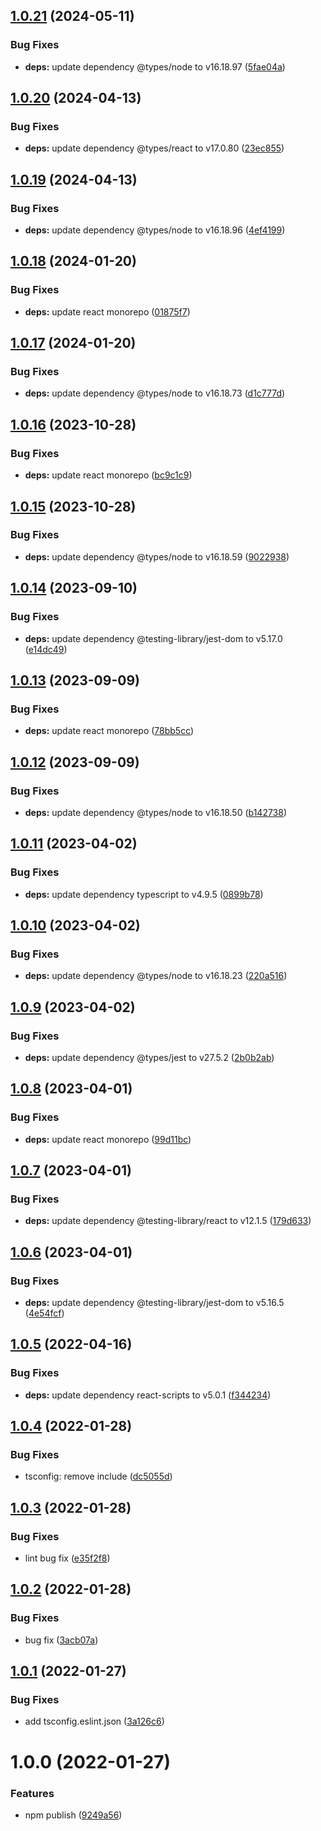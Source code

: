 ## [1.0.21](https://github.com/leesuhyung/cra-template-typescript/compare/v1.0.20...v1.0.21) (2024-05-11)


### Bug Fixes

* **deps:** update dependency @types/node to v16.18.97 ([5fae04a](https://github.com/leesuhyung/cra-template-typescript/commit/5fae04afabf84e1c7b5076be581e476bbe453df7))

## [1.0.20](https://github.com/leesuhyung/cra-template-typescript/compare/v1.0.19...v1.0.20) (2024-04-13)


### Bug Fixes

* **deps:** update dependency @types/react to v17.0.80 ([23ec855](https://github.com/leesuhyung/cra-template-typescript/commit/23ec855827c94d2f9d03105f29bc23798ad3e050))

## [1.0.19](https://github.com/leesuhyung/cra-template-typescript/compare/v1.0.18...v1.0.19) (2024-04-13)


### Bug Fixes

* **deps:** update dependency @types/node to v16.18.96 ([4ef4199](https://github.com/leesuhyung/cra-template-typescript/commit/4ef41999ae633b945bd5142a27de01d7bb718cf6))

## [1.0.18](https://github.com/leesuhyung/cra-template-typescript/compare/v1.0.17...v1.0.18) (2024-01-20)


### Bug Fixes

* **deps:** update react monorepo ([01875f7](https://github.com/leesuhyung/cra-template-typescript/commit/01875f7398fd3060f6576c3da6f6412e5179a453))

## [1.0.17](https://github.com/leesuhyung/cra-template-typescript/compare/v1.0.16...v1.0.17) (2024-01-20)


### Bug Fixes

* **deps:** update dependency @types/node to v16.18.73 ([d1c777d](https://github.com/leesuhyung/cra-template-typescript/commit/d1c777d33d166c5a1ce5062a9e56452fa5258f06))

## [1.0.16](https://github.com/leesuhyung/cra-template-typescript/compare/v1.0.15...v1.0.16) (2023-10-28)


### Bug Fixes

* **deps:** update react monorepo ([bc9c1c9](https://github.com/leesuhyung/cra-template-typescript/commit/bc9c1c9bca8200d21181f423a3616a6ca15e6319))

## [1.0.15](https://github.com/leesuhyung/cra-template-typescript/compare/v1.0.14...v1.0.15) (2023-10-28)


### Bug Fixes

* **deps:** update dependency @types/node to v16.18.59 ([9022938](https://github.com/leesuhyung/cra-template-typescript/commit/9022938809c3086de708c4910fa8f102d041113d))

## [1.0.14](https://github.com/leesuhyung/cra-template-typescript/compare/v1.0.13...v1.0.14) (2023-09-10)


### Bug Fixes

* **deps:** update dependency @testing-library/jest-dom to v5.17.0 ([e14dc49](https://github.com/leesuhyung/cra-template-typescript/commit/e14dc49fc01b378af1350b27a0c002e0b106a8d0))

## [1.0.13](https://github.com/leesuhyung/cra-template-typescript/compare/v1.0.12...v1.0.13) (2023-09-09)


### Bug Fixes

* **deps:** update react monorepo ([78bb5cc](https://github.com/leesuhyung/cra-template-typescript/commit/78bb5cc3039f0b662a14f968ba51a649fe4b03a7))

## [1.0.12](https://github.com/leesuhyung/cra-template-typescript/compare/v1.0.11...v1.0.12) (2023-09-09)


### Bug Fixes

* **deps:** update dependency @types/node to v16.18.50 ([b142738](https://github.com/leesuhyung/cra-template-typescript/commit/b142738558a6d76539c0bb59cdf43c54441944ab))

## [1.0.11](https://github.com/leesuhyung/cra-template-typescript/compare/v1.0.10...v1.0.11) (2023-04-02)


### Bug Fixes

* **deps:** update dependency typescript to v4.9.5 ([0899b78](https://github.com/leesuhyung/cra-template-typescript/commit/0899b780278eab2aacd5ead64135c550403f61f2))

## [1.0.10](https://github.com/leesuhyung/cra-template-typescript/compare/v1.0.9...v1.0.10) (2023-04-02)


### Bug Fixes

* **deps:** update dependency @types/node to v16.18.23 ([220a516](https://github.com/leesuhyung/cra-template-typescript/commit/220a516ccec91ee1ecdce5f0080934924dab7c89))

## [1.0.9](https://github.com/leesuhyung/cra-template-typescript/compare/v1.0.8...v1.0.9) (2023-04-02)


### Bug Fixes

* **deps:** update dependency @types/jest to v27.5.2 ([2b0b2ab](https://github.com/leesuhyung/cra-template-typescript/commit/2b0b2ab371dd59e4a25da09dc38180fb6369b086))

## [1.0.8](https://github.com/leesuhyung/cra-template-typescript/compare/v1.0.7...v1.0.8) (2023-04-01)


### Bug Fixes

* **deps:** update react monorepo ([99d11bc](https://github.com/leesuhyung/cra-template-typescript/commit/99d11bc339f171dcfc107eda6f477ac075e6f2cc))

## [1.0.7](https://github.com/leesuhyung/cra-template-typescript/compare/v1.0.6...v1.0.7) (2023-04-01)


### Bug Fixes

* **deps:** update dependency @testing-library/react to v12.1.5 ([179d633](https://github.com/leesuhyung/cra-template-typescript/commit/179d633a4cf24d518f8c6a252b71de67f10a1fc1))

## [1.0.6](https://github.com/leesuhyung/cra-template-typescript/compare/v1.0.5...v1.0.6) (2023-04-01)


### Bug Fixes

* **deps:** update dependency @testing-library/jest-dom to v5.16.5 ([4e54fcf](https://github.com/leesuhyung/cra-template-typescript/commit/4e54fcf8e2152bd6b46e92ad23a3f348bbadfa02))

## [1.0.5](https://github.com/leesuhyung/cra-template-typescript/compare/v1.0.4...v1.0.5) (2022-04-16)


### Bug Fixes

* **deps:** update dependency react-scripts to v5.0.1 ([f344234](https://github.com/leesuhyung/cra-template-typescript/commit/f34423452bf6b228cefcc077e41056ffcdd7afdd))

## [1.0.4](https://github.com/leesuhyung/cra-template-typescript/compare/v1.0.3...v1.0.4) (2022-01-28)


### Bug Fixes

* tsconfig: remove include ([dc5055d](https://github.com/leesuhyung/cra-template-typescript/commit/dc5055ddf86412916ecc11a3092eff1f105f2744))

## [1.0.3](https://github.com/leesuhyung/cra-template-typescript/compare/v1.0.2...v1.0.3) (2022-01-28)


### Bug Fixes

* lint bug fix ([e35f2f8](https://github.com/leesuhyung/cra-template-typescript/commit/e35f2f84c0456c930c1c7725160630cfa7371163))

## [1.0.2](https://github.com/leesuhyung/cra-template-typescript/compare/v1.0.1...v1.0.2) (2022-01-28)


### Bug Fixes

* bug fix ([3acb07a](https://github.com/leesuhyung/cra-template-typescript/commit/3acb07a38034ce7dadd115571053b9e6c04a9de1))

## [1.0.1](https://github.com/leesuhyung/cra-template-typescript/compare/v1.0.0...v1.0.1) (2022-01-27)


### Bug Fixes

* add tsconfig.eslint.json ([3a126c6](https://github.com/leesuhyung/cra-template-typescript/commit/3a126c6f9bd9e133b9a5edd3fa00833beb5b846e))

# 1.0.0 (2022-01-27)


### Features

* npm publish ([9249a56](https://github.com/leesuhyung/cra-template-typescript/commit/9249a56183b58e45f236fb7633f2234f665ee81c))

